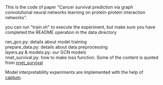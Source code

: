 This is the code of paper "Cancer survival prediction via graph convolutional neural networks learning on protein-protein interaction networks".

you can run "train.sh" to execute the experiment, but make sure you have completed the README operation in the data directory

ran_gcn.py: details about model training\
prepare_data.py: details about data preprocessing\
layers.py & models.py: our GCN models\
nnet_survival.py: how to make loss function. Some of the content is quoted from [nnet_survival](https://github.com/MGensheimer/nnet-survival)

Model interpretability experiments are implemented with the help of [captum](https://github.com/pytorch/captum).
